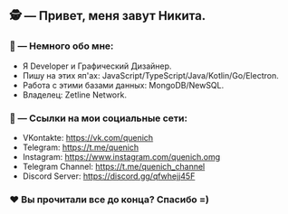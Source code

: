 ## 🕵️‍ — Привет, меня завут Никита.

### 📑 — Немного обо мне:
- Я Developer и Графический Дизайнер.
- Пишу на этих яп'ах: JavaScript/TypeScript/Java/Kotlin/Go/Electron.
- Работа с этими базами данных: MongoDB/NewSQL.
- Владелец: Zetline Network.

### 🔗 — Ссылки на мои социальные сети:
- VKontakte: https://vk.com/quenich
- Telegram: https://t.me/quenich
- Instagram: https://www.instagram.com/quenich.omg
- Telegram Channel: https://t.me/quenich_channel
- Discord Server: https://discord.gg/qfwhejj45F

### ❤ Вы прочитали все до конца? Спасибо =)
